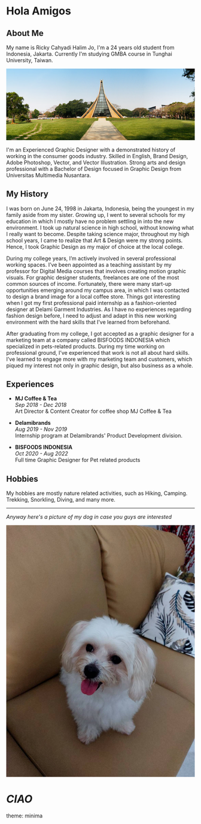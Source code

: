 # **Hola Amigos** #

## **About Me** ##

My name is Ricky Cahyadi Halim Jo, I'm a 24 years old student from Indonesia, Jakarta. Currently I'm studying GMBA course in Tunghai University, Taiwan.

![tunghai](images/tunghai.jpg)

I'm an Experienced Graphic Designer with a demonstrated history of working in the consumer goods industry. Skilled in English, Brand Design, Adobe Photoshop, Vector, and Vector Illustration. Strong arts and design professional with a Bachelor of Design focused in Graphic Design from Universitas Multimedia Nusantara. 

## **My History** ##
I was born on June 24, 1998 in Jakarta, Indonesia, being the youngest in my family aside from my sister. Growing up, I went to several schools for my education in which I mostly have no problem settling in into the new environment. I took up natural science in high school, without knowing what I really want to become. Despite taking science major, throughout my high school years, I came to realize that Art & Design were my strong points. Hence, I took Graphic Design as my major of choice at the local college. 

During my college years, I’m actively involved in several professional working spaces. I’ve been appointed as a teaching assistant by my professor for Digital Media courses that involves creating motion graphic visuals. For graphic designer students, freelances are one of the most common sources of income. Fortunately, there were many start-up opportunities emerging around my campus area, in which I was contacted to design a brand image for a local coffee store. Things got interesting when I got my first professional paid internship as a fashion-oriented designer at Delami Garment Industries. As I have no experiences regarding fashion design before, I need to adjust and adapt in this new working environment with the hard skills that I’ve learned from beforehand.

After graduating from my college, I got accepted as a graphic designer for a marketing team at a company called BISFOODS INDONESIA which specialized in pets-related products. During my time working on professional ground, I’ve experienced that work is not all about hard skills. I’ve learned to engage more with my marketing team and customers, which piqued my interest not only in graphic design, but also business as a whole.

## **Experiences** ##
- **MJ Coffee & Tea**  
_Sep 2018 - Dec 2018_  
Art Director & Content Creator for coffee shop MJ Coffee & Tea

- **Delamibrands**  
_Aug 2019 - Nov 2019_  
Internship program at Delamibrands' Product Development division.

- **BISFOODS INDONESIA**    
_Oct 2020 - Aug 2022_    
Full time Graphic Designer for Pet related products

## **Hobbies** ##

My hobbies are mostly nature related activities, such as Hiking, Camping. Trekking, Snorkling, Diving, and many more.

----------------------------------------------

*Anyway here's a picture of my dog in case you guys are interested*

![my dawg](images/121974.jpg)

# __*CIAO*__ #

theme: minima

<!--
**rickycahyadi24/rickycahyadi24** is a ✨ _special_ ✨ repository because its `README.md` (this file) appears on your GitHub profile.

Here are some ideas to get you started:

- 🔭 I’m currently working on ...
- 🌱 I’m currently learning ...
- 👯 I’m looking to collaborate on ...
- 🤔 I’m looking for help with ...
- 💬 Ask me about ...
- 📫 How to reach me: ...
- 😄 Pronouns: ...
- ⚡ Fun fact: ...
-->
